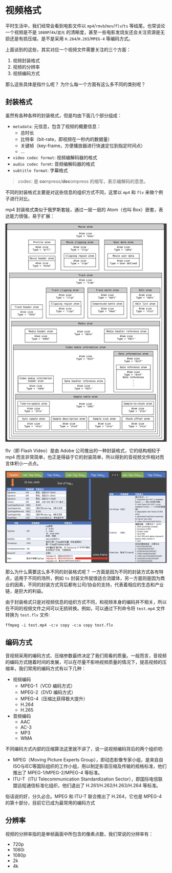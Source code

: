 # 视频格式

平时生活中，我们经常会看到电影文件以 `mp4`/`rmvb`/`mov`/`flv`/`ts` 等结尾，也常谈论一个视频是不是 `1080P`/`4k`/`蓝光` 的清晰度，甚至一些电影发烧友还会关注资源是无损还是有损压缩，是不是采用 `H.264`/`H.265`/`MPEG-4` 等编码方式。

上面谈到的这些，其实对应一个视频文件需要关注的三个方面：

1. 视频封装格式
2. 视频的分辨率
3. 视频编码方式

那么这些具体是指什么呢？ 为什么每一个方面有这么多不同的类别呢？

## 封装格式

虽然有各种各样的封装格式，但是均由下面几个部分组成：

- `metadata`: 元信息，包含了视频的概要信息：
  - 总时长
  - 比特率（bit-rate，即视频在一秒内的数据量）
  - 关键帧（key-frame，方便播放器进行快速定位到指定时间点）
  - ...
- `video codec format`: 视频编解码器的格式
- `audio codec formt`: 音频编解码器的格式
- `subtitle format`: 字幕格式

> codec: 是 **co**mpress/**dec**ompress 的缩写，表示编解码的意思。

不同的封装格式主要是对这些信息的组织方式不同，这里以 `mp4` 和 `flv` 来做个例子进行对比。

mp4 封装格式类似于俄罗斯套娃，通过一层一层的 Atom（也叫 Box）嵌套，表达能力很强，易于扩展：

![mp4 format](./public/mp4-format.jpg)

flv（即 Flash Video）是由 Adobe 公司推出的一种封装格式，它的结构相较于 mp4 而言非常简单，也正是得益于它的封装简单，所以得到的音视频文件相对而言体积小一点点。

![flv format](./public/flv-format.jpg)

那么为什么需要这么多不同的封装格式呢？ 一方面是因为不同的封装方式各有特点，适用于不同的场所，例如 `ts` 封装文件就很适合流媒体，另一方面则是因为商业的因素，不同的封装方式背后都有公司/协会的支持，代表着相应的生态和产业链，是巨大的利益。

由于封装格式只是对视频信息的组织方式不同，和视频本身的编码并不相关，所以在不同的视频文件之间可以无损转换。例如，可以通过下列命令将 `test.mp4` 文件转换为 `test.flv` 文件:

``` shell
ffmpeg -i test.mp4 -c:v copy -c:a copy test.flv
```

## 编码方式

音视频采用的编码方式、压缩参数最终决定了我们观看的质量。一般而言，音视频的编码方式随着时间的发展，可以在尽量不影响视频质量的情况下，提高视频的压缩率，我们常用的编码方式有以下几种：

- 视频编码
  - MPEG-1（VCD 编码方式）
  - MPEG-2（DVD 编码方式）
  - MPEG-4（压缩比获得极大提升）
  - H.264
  - H.265
- 音频编码
  - AAC
  - AC-3
  - MP3
  - WMA

不同编码方式内部的压缩算法这里就不讲了，说一说视频编码背后的两个组织吧:

- MPEG（Moving Picture Experts Group），即动态影像专家小组，是来自自ISO与IEC等国际组织的工作小组，用以制定影音压缩及传输的规格标准，他们推出了 MPEG-1/MPEG-2/MPEG-4 等标准。
- ITU-T（ITU Telecommunication Standardization Sector），即国际电信联盟远程通信标准化组织，他们退出了 H.261/H.262/H.263/H.264 等标准。

俗话说的好，分久必合。MPEG 和 ITU-T 联合推出了 H.264，它也是 MPEG-4 的第十部分，目前它已成为最常用的编码方式

## 分辨率

视频的分辨率指的是单帧画面中所包含的像素点数，我们常说的分辨率有：

- 720p
- 1080i
- 1080p
- 2k
- 4k


